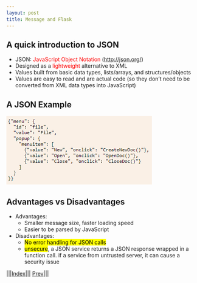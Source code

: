 ```yaml
---
layout: post
title: Message and Flask
---
```


## A quick introduction to JSON

* JSON: <font color=red>JavaScript Object Notation</font> (<http://json.org/>)
* Designed as a <font color=red>lightweight</font> alternative to XML
* Values built from basic data types, lists/arrays, and structures/objects
* Values are easy to read and are actual code (so they don’t need to be converted from XML data types into JavaScript)

## A JSON Example

![](json.png)

## Advantages vs Disadvantages

* Advantages: 
  * Smaller message size, faster loading speed
  * Easier to be parsed by JavaScript
* Disadvantages:
  * <mark>No error handling for JSON calls</mark>
  * <mark>unsecure</mark>, a JSON service returns a JSON response wrapped in a function call. if a service from untrusted server, it can cause a security issue

|||[Index](../../)||| [Prev](../part3/)|||














